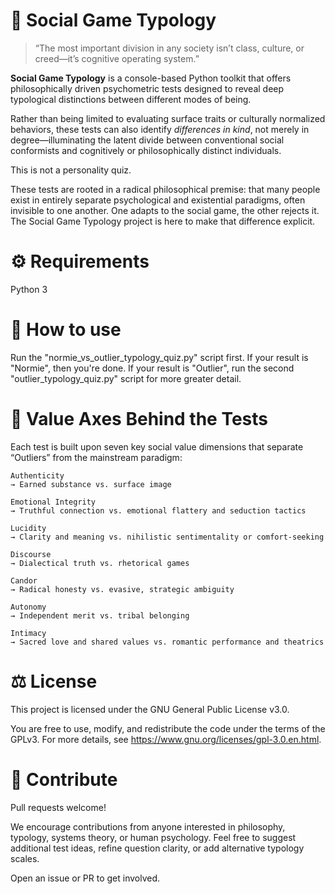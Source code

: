 # 🧬 Social Game Typology

> “The most important division in any society isn’t class, culture, or creed—it’s cognitive operating system.”

**Social Game Typology** is a console-based Python toolkit that offers philosophically driven psychometric tests designed to reveal deep typological distinctions between different modes of being.

Rather than being limited to evaluating surface traits or culturally normalized behaviors, these tests can also identify *differences in kind*, not merely in degree—illuminating the latent divide between conventional social conformists and cognitively or philosophically distinct individuals.

This is not a personality quiz.

These tests are rooted in a radical philosophical premise: that many people exist in entirely separate psychological and existential paradigms, often invisible to one another. One adapts to the social game, the other rejects it. The Social Game Typology project is here to make that difference explicit.

# ⚙️ Requirements

Python 3

# 🔧 How to use

Run the "normie_vs_outlier_typology_quiz.py" script first. If your result is "Normie", then you're done. If your result is "Outlier", run the second "outlier_typology_quiz.py" script for more greater detail.

# 🧠 Value Axes Behind the Tests

Each test is built upon seven key social value dimensions that separate “Outliers” from the mainstream paradigm:

    Authenticity
    → Earned substance vs. surface image

    Emotional Integrity
    → Truthful connection vs. emotional flattery and seduction tactics

    Lucidity
    → Clarity and meaning vs. nihilistic sentimentality or comfort-seeking

    Discourse
    → Dialectical truth vs. rhetorical games

    Candor
    → Radical honesty vs. evasive, strategic ambiguity

    Autonomy
    → Independent merit vs. tribal belonging

    Intimacy
    → Sacred love and shared values vs. romantic performance and theatrics

# ⚖️ License

This project is licensed under the GNU General Public License v3.0.

You are free to use, modify, and redistribute the code under the terms of the GPLv3. For more details, see https://www.gnu.org/licenses/gpl-3.0.en.html.

# 🙋 Contribute

Pull requests welcome!

We encourage contributions from anyone interested in philosophy, typology, systems theory, or human psychology. Feel free to suggest additional test ideas, refine question clarity, or add alternative typology scales.

Open an issue or PR to get involved.